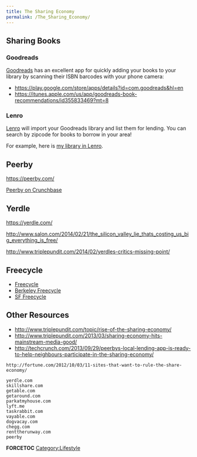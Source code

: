 ```yaml
---
title: The Sharing Economy
permalink: /The_Sharing_Economy/
---
```


Sharing Books
-------------

### Goodreads

[Goodreads](https://www.goodreads.com/) has an excellent app for quickly adding your books to your library by scanning their ISBN barcodes with your phone camera:

-   <https://play.google.com/store/apps/details?id=com.goodreads&hl=en>
-   <https://itunes.apple.com/us/app/goodreads-book-recommendations/id355833469?mt=8>

### Lenro

[Lenro](https://lenro.co/) will import your Goodreads library and list them for lending. You can search by zipcode for books to borrow in your area!

For example, here is [my library in Lenro](https://lenro.co/users/brandon-curtis).

Peerby
------

<https://peerby.com/>

[Peerby on Crunchbase](http://www.crunchbase.com/organization/peerby)

Yerdle
------

<https://yerdle.com/>

<http://www.salon.com/2014/02/21/the_silicon_valley_lie_thats_costing_us_big_everything_is_free/>

<http://www.triplepundit.com/2014/02/yerdles-critics-missing-point/>

Freecycle
---------

-   [Freecycle](https://www.freecycle.org/)
-   [Berkeley Freecycle](https://groups.freecycle.org/group/BerkeleyCA/description)
-   [SF Freecycle](https://groups.freecycle.org/group/SFFN/description)

Other Resources
---------------

-   <http://www.triplepundit.com/topic/rise-of-the-sharing-economy/>
-   <http://www.triplepundit.com/2013/03/sharing-economy-hits-mainstream-media-good/>
-   <http://techcrunch.com/2013/09/29/peerbys-local-lending-app-is-ready-to-help-neighbours-participate-in-the-sharing-economy/>

<!-- -->

    http://fortune.com/2012/10/03/11-sites-that-want-to-rule-the-share-economy/

    yerdle.com
    skillshare.com
    getable.com
    getaround.com
    parkatmyhouse.com
    lyft.me
    taskrabbit.com
    vayable.com
    dogvacay.com
    chegg.com
    renttherunway.com
    peerby

__FORCETOC__ [Category:Lifestyle](/Category:Lifestyle "wikilink")